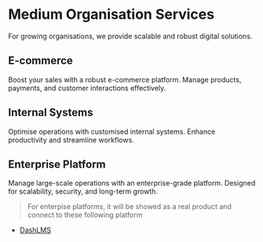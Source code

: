 # Medium Organisation Services

For growing organisations, we provide scalable and robust digital solutions.

## E-commerce
Boost your sales with a robust e-commerce platform. Manage products, payments, and customer interactions effectively.

## Internal Systems
Optimise operations with customised internal systems. Enhance productivity and streamline workflows.

## Enterprise Platform
Manage large-scale operations with an enterprise-grade platform. Designed for scalability, security, and long-term growth.

> For enterpise platforms, it will be showed as a real product and connect to these following platform

- [DashLMS](https://dashlms.com/)
